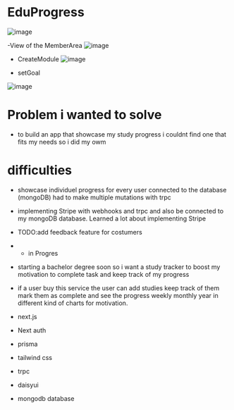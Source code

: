 # EduProgress
![image](https://github.com/user-attachments/assets/1b094b00-79e8-4d3c-8f8f-85b5054640a7)


-View of the MemberArea
![image](https://github.com/user-attachments/assets/b7c656fe-3415-45f5-a244-1997d0f5b432)

- CreateModule
![image](https://github.com/user-attachments/assets/3fa95d1c-077e-445e-8a2e-938ac09aa336)


- setGoal

![image](https://github.com/user-attachments/assets/d8fb0ae4-d126-4acd-b2c8-b1e959ee036f)





 # Problem i wanted to solve
  - to build an app that showcase my study progress i couldnt find one that fits my needs so i did my owm

  # difficulties 
  - showcase individuel progress for every user connected to the database (mongoDB) had to make multiple mutations with trpc
  - implementing Stripe with webhooks and trpc and also be connected to my mongoDB database. Learned a lot about implementing Stripe

- TODO:add feedback feature for costumers

- - in Progres
- starting a bachelor degree soon so i want a study tracker to boost my motivation to complete task and keep track of my progress
- if a user buy this service the user can add studies keep track of them mark them as complete and see the progress weekly monthly year in different kind of charts for motivation.

- next.js
- Next auth
- prisma
- tailwind css
- trpc
- daisyui
- mongodb database





